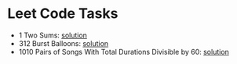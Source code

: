 # Leet Code Tasks

- 1 Two Sums: [solution](https://github.com/yk4r2/LeetCodeTasks/tree/master/1.TwoSum)
- 312 Burst Balloons: [solution](https://github.com/yk4r2/LeetCodeTasks/tree/master/312.BurstBalloons)
- 1010 Pairs of Songs With Total Durations Divisible by 60: [solution](https://github.com/yk4r2/LeetCodeTasks/tree/master/1010.PairsOfSongsWithTotalDurationDivisibleBy60)
